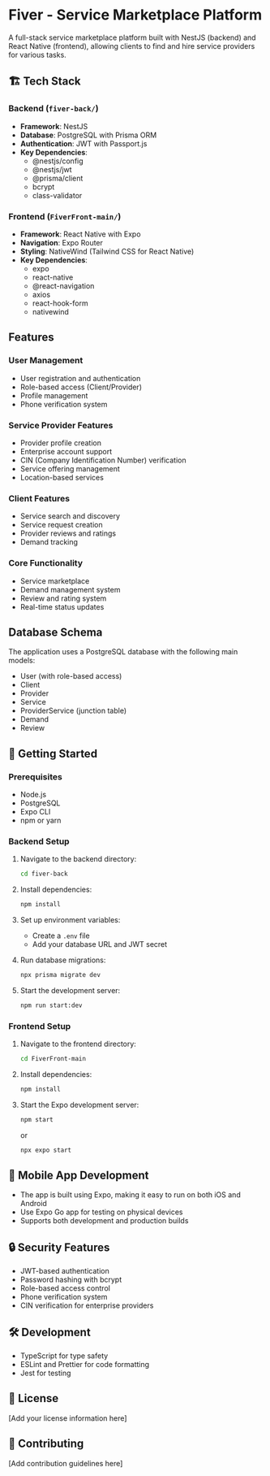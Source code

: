 # Fiver - Service Marketplace Platform

A full-stack service marketplace platform built with NestJS (backend) and React Native (frontend), allowing clients to find and hire service providers for various tasks.

## 🏗️ Tech Stack

### Backend (`fiver-back/`)

- **Framework**: NestJS
- **Database**: PostgreSQL with Prisma ORM
- **Authentication**: JWT with Passport.js
- **Key Dependencies**:
  - @nestjs/config
  - @nestjs/jwt
  - @prisma/client
  - bcrypt
  - class-validator

### Frontend (`FiverFront-main/`)

- **Framework**: React Native with Expo
- **Navigation**: Expo Router
- **Styling**: NativeWind (Tailwind CSS for React Native)
- **Key Dependencies**:
  - expo
  - react-native
  - @react-navigation
  - axios
  - react-hook-form
  - nativewind

## Features

### User Management

- User registration and authentication
- Role-based access (Client/Provider)
- Profile management
- Phone verification system

### Service Provider Features

- Provider profile creation
- Enterprise account support
- CIN (Company Identification Number) verification
- Service offering management
- Location-based services

### Client Features

- Service search and discovery
- Service request creation
- Provider reviews and ratings
- Demand tracking

### Core Functionality

- Service marketplace
- Demand management system
- Review and rating system
- Real-time status updates

## Database Schema

The application uses a PostgreSQL database with the following main models:

- User (with role-based access)
- Client
- Provider
- Service
- ProviderService (junction table)
- Demand
- Review

## 🚀 Getting Started

### Prerequisites

- Node.js
- PostgreSQL
- Expo CLI
- npm or yarn

### Backend Setup

1. Navigate to the backend directory:
   ```bash
   cd fiver-back
   ```
2. Install dependencies:
   ```bash
   npm install
   ```
3. Set up environment variables:

   - Create a `.env` file
   - Add your database URL and JWT secret

4. Run database migrations:

   ```bash
   npx prisma migrate dev
   ```

5. Start the development server:
   ```bash
   npm run start:dev
   ```

### Frontend Setup

1. Navigate to the frontend directory:
   ```bash
   cd FiverFront-main
   ```
2. Install dependencies:
   ```bash
   npm install
   ```
3. Start the Expo development server:
   ```bash
   npm start
   ```
   or
   ```bash
   npx expo start
   ```

## 📱 Mobile App Development

- The app is built using Expo, making it easy to run on both iOS and Android
- Use Expo Go app for testing on physical devices
- Supports both development and production builds

## 🔒 Security Features

- JWT-based authentication
- Password hashing with bcrypt
- Role-based access control
- Phone verification system
- CIN verification for enterprise providers

## 🛠️ Development

- TypeScript for type safety
- ESLint and Prettier for code formatting
- Jest for testing

## 📄 License

[Add your license information here]

## 👥 Contributing

[Add contribution guidelines here]

